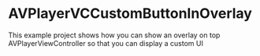 # AVPlayerVCCustomButtonInOverlay
This example project shows how you can show an overlay on top AVPlayerViewController so that you can display a custom UI
